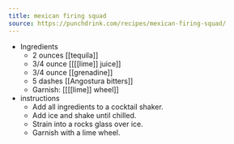 ```yaml
---
title: mexican firing squad
source: https://punchdrink.com/recipes/mexican-firing-squad/
---
```


- Ingredients
	- 2 ounces [[tequila]]
	- 3/4 ounce [[[[lime]] juice]]
	- 3/4 ounce [[grenadine]]
	- 5 dashes [[Angostura bitters]]
	- Garnish: [[[[lime]] wheel]]
- instructions
	- Add all ingredients to a cocktail shaker.
	- Add ice and shake until chilled.
	- Strain into a rocks glass over ice.
	- Garnish with a lime wheel.